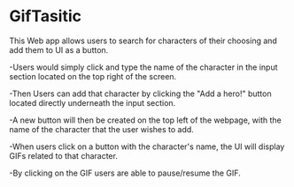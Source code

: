 # GifTasitic

This Web app allows users to search for characters of their choosing and add them to UI as a button.

-Users would simply click and type the name of the character in the input section located on the top right of the screen.

-Then Users can add that character by clicking the "Add a hero!" button located directly underneath the input section.

-A new button will then be created on the top left of the webpage, with the name of the character that the user wishes to add.

-When users click on a button with the character's name, the UI will display GIFs related to that character.

-By clicking on the GIF users are able to pause/resume the GIF.
